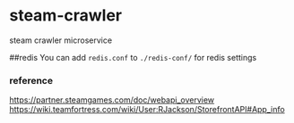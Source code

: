 # steam-crawler
steam crawler microservice

##redis
You can add `redis.conf` to `./redis-conf/` for redis settings

### reference
https://partner.steamgames.com/doc/webapi_overview
https://wiki.teamfortress.com/wiki/User:RJackson/StorefrontAPI#App_info
